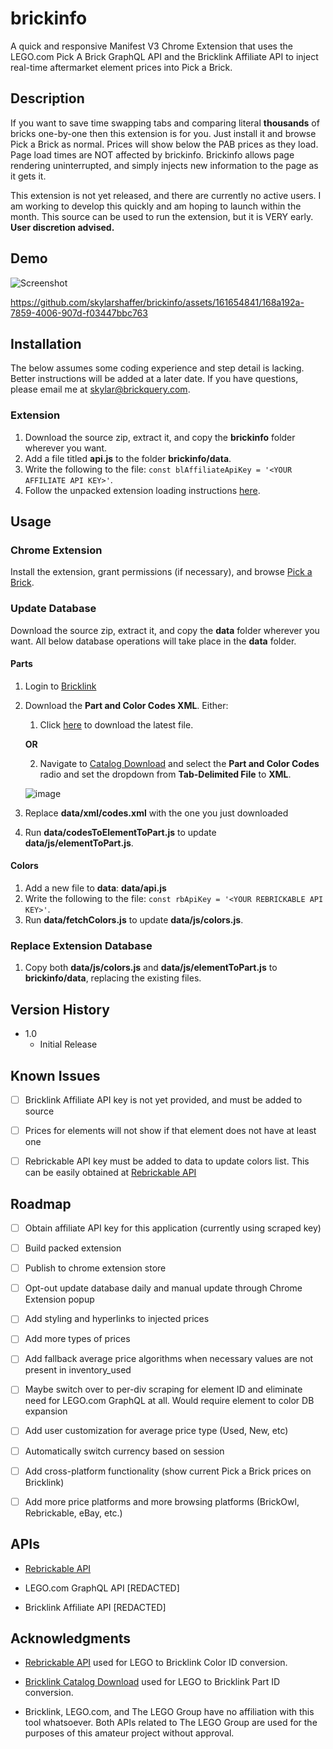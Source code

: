 # brickinfo

A quick and responsive Manifest V3 Chrome Extension that uses the LEGO.com Pick A Brick GraphQL API and the Bricklink Affiliate API to inject real-time aftermarket element prices into Pick a Brick.

## Description

If you want to save time swapping tabs and comparing literal **thousands** of bricks one-by-one then this extension is for you. Just install it and browse Pick a Brick as normal. Prices will show below the PAB prices as they load.
Page load times are NOT affected by brickinfo. Brickinfo allows page rendering uninterrupted, and simply injects new information to the page as it gets it.

This extension is not yet released, and there are currently no active users. I am working to develop this quickly and am hoping to launch within the month. This source can be used to run the extension, but it is VERY early. **User discretion advised.**

## Demo

![Screenshot](https://github.com/skylarshaffer/brickinfo/assets/161654841/7081b86e-101a-4445-8819-9cddd3e8b973)

https://github.com/skylarshaffer/brickinfo/assets/161654841/168a192a-7859-4006-907d-f03447bbc763

## Installation

The below assumes some coding experience and step detail is lacking. Better instructions will be added at a later date. If you have questions, please email me at [skylar@brickquery.com](mailto:skylar@brickquery.com).

### Extension

1. Download the source zip, extract it, and copy the **brickinfo** folder wherever you want.
2. Add a file titled **api.js** to the folder **brickinfo/data**.
3. Write the following to the file: `const blAffiliateApiKey = '<YOUR AFFILIATE API KEY>'`.
4. Follow the unpacked extension loading instructions [here](https://developer.chrome.com/docs/extensions/get-started/tutorial/hello-world#load-unpacked).

## Usage

### Chrome Extension

Install the extension, grant permissions (if necessary), and browse [Pick a Brick](https://www.lego.com/en-us/pick-and-build/pick-a-brick).

### Update Database

Download the source zip, extract it, and copy the **data** folder wherever you want. All below database operations will take place in the **data** folder.

#### Parts

1. Login to [Bricklink](https://bricklink.com)
2. Download the **Part and Color Codes XML**. Either:
    1. Click [here](https://www.bricklink.com/catalogDownload.asp?downloadType=X&viewType=5) to download the latest file.
    
    **OR**
    
    2. Navigate to [Catalog Download](https://www.bricklink.com/catalogDownload.asp) and select the **Part and Color Codes** radio and set the dropdown from **Tab-Delimited File** to **XML**.

    ![image](https://github.com/skylarshaffer/brickinfo/assets/161654841/e9741ac8-24ad-4616-8dc2-b5cd5868c9d2)

3. Replace **data/xml/codes.xml** with the one you just downloaded
4. Run **data/codesToElementToPart.js** to update **data/js/elementToPart.js**.

#### Colors

1. Add a new file to **data**: **data/api.js**
2. Write the following to the file: `const rbApiKey = '<YOUR REBRICKABLE API KEY>'`.
3. Run **data/fetchColors.js** to update **data/js/colors.js**.

### Replace Extension Database

1. Copy both **data/js/colors.js** and **data/js/elementToPart.js** to **brickinfo/data**, replacing the existing files.

## Version History

* 1.0
    * Initial Release

## Known Issues

- [ ] Bricklink Affiliate API key is not yet provided, and must be added to source

- [ ] Prices for elements will not show if that element does not have at least one 

- [ ] Rebrickable API key must be added to data to update colors list. This can be easily obtained at [Rebrickable API](https://rebrickable.com/api/)

## Roadmap

- [ ] Obtain affiliate API key for this application (currently using scraped key)

- [ ] Build packed extension

- [ ] Publish to chrome extension store

- [ ] Opt-out update database daily and manual update through Chrome Extension popup

- [ ] Add styling and hyperlinks to injected prices

- [ ] Add more types of prices

- [ ] Add fallback average price algorithms when necessary values are not present in inventory_used

- [ ] Maybe switch over to per-div scraping for element ID and eliminate need for LEGO.com GraphQL at all. Would require element to color DB expansion

- [ ] Add user customization for average price type (Used, New, etc)

- [ ] Automatically switch currency based on session

- [ ] Add cross-platform functionality (show current Pick a Brick prices on Bricklink)

- [ ] Add more price platforms and more browsing platforms (BrickOwl, Rebrickable, eBay, etc.)

## APIs

- [Rebrickable API](https://rebrickable.com/api/)

- LEGO.com GraphQL API [REDACTED]

- Bricklink Affiliate API [REDACTED]

## Acknowledgments

- [Rebrickable API](https://rebrickable.com/api/) used for LEGO to Bricklink Color ID conversion.

- [Bricklink Catalog Download](https://www.bricklink.com/catalogDownload.asp) used for LEGO to Bricklink Part ID conversion.

- Bricklink, LEGO.com, and The LEGO Group have no affiliation with this tool whatsoever. Both APIs related to The LEGO Group are used for the purposes of this amateur project without approval.

